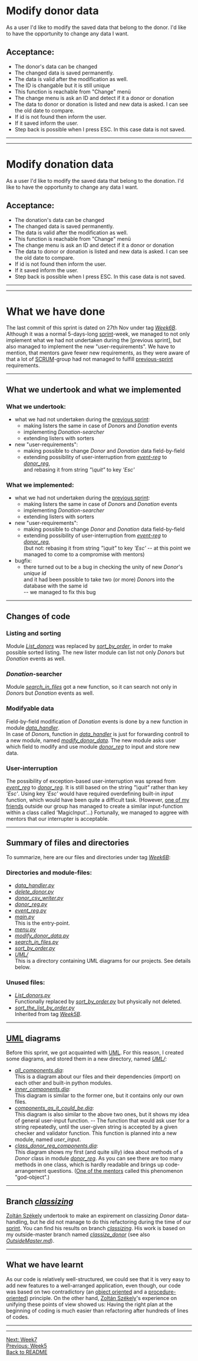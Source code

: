 # Modify donor data

As a user I'd like to modify the saved data that belong to the donor.
I'd like to have the opportunity to change any data I want.

## Acceptance:

* The donor's data can be changed
* The changed data is saved permanently.
* The data is valid after the modification as well.
* The ID is changable but it is still unique
* This function is reachable from "Change" menü
* The change menu is ask an ID and detect if it a donor or donation
* The data to donor or donation is listed and new data is asked. I can see the old date to compare.
* If id is not found then inform the user.
* If it saved inform the user.
* Step back is possible when I press ESC. In this case data is not saved.

----------------------------------------------
----------------------------------------------

# Modify donation data

As a user I'd like to modify the saved data that belong to the donation.
I'd like to have the opportunity to change any data I want.

## Acceptance:

* The donation's data can be changed
* The changed data is saved permanently.
* The data is valid after the modification as well.
* This function is reachable from "Change" menü
* The change menu is ask an ID and detect if it a donor or donation
* The data to donor or donation is listed and new data is asked. I can see the old date to compare.
* If id is not found then inform the user.
* If it saved inform the user.
* Step back is possible when I press ESC. In this case data is not saved.

------------------------------------------------
------------------------------------------------

# What we have done

The last commit of this sprint is dated on 27th Nov under tag [*Week6B*](https://github.com/KoicsD/CharliesAngels/tree/Week6B).
Although it was a normal 5-days-long [sprint](https://en.wikipedia.org/wiki/Sprint_(software_development))-week, we managed to not only implement what we had not undertaken during the [previous sprint], but also managed to implement the new "user-requirements".
We have to mention, that mentors gave fewer new requirements, as they were aware of that a lot of [SCRUM](https://en.wikipedia.org/wiki/Scrum_(software_development))-group had not managed to fulfill [previous-sprint](OrdersWeek5.md) requirements.

--------------------------

## What we undertook and what we implemented

### What we undertook:
* what we had not undertaken during the [previous sprint](OrdersWeek5.md):
  * making listers the same in case of *Donor*s and *Donation* events
  * implementing *Donation-searcher*
  * extending listers with sorters
* new "user-requirements":
  * making possible to change *Donor* and *Donation* data field-by-field
  * extending possibility of user-interruption from [*event-reg*](https://github.com/KoicsD/CharliesAngels/blob/Week6B/event_reg.py) to [*donor_reg*](https://github.com/KoicsD/CharliesAngels/blob/Week6B/event_reg.py),  
    and rebasing it from string *"\quit"* to key *'Esc'*

### What we implemented:
* what we had not undertaken during the [previous sprint](OrdersWeek5.md):
  * making listers the same in case of *Donor*s and *Donation* events
  * implementing *Donation-searcher*
  * extending listers with sorters
* new "user-requirements":
  * making possible to change *Donor* and *Donation* data field-by-field
  * extending possibility of user-interruption from [*event-reg*](https://github.com/KoicsD/CharliesAngels/blob/Week6B/event_reg.py) to [*donor_reg*](https://github.com/KoicsD/CharliesAngels/blob/Week6B/donor_reg.py),  
    (but not: rebasing it from string *"\quit"* to key *'Esc'*
    -- at this point we managed to come to a compromise with mentors)
* bugfix:
  * there turned out to be a bug in checking the unity of new *Donor*'s *unique id*  
    and it had been possible to take two (or more) *Donor*s into the database with the same id  
    -- we managed to fix this bug

--------------------------

## Changes of code

### Listing and sorting
Module [*List_donors*](https://github.com/KoicsD/CharliesAngels/blob/Week6B/List_donors.py) was replaced by [*sort_by_order*](https://github.com/KoicsD/CharliesAngels/blob/Week6B/sort_by_order.py), in order to make possible sorted listing.
The new lister module can list not only *Donor*s but *Donation* events as well.

### *Donation*-searcher
Module [*search_in_files*](https://github.com/KoicsD/CharliesAngels/blob/Week6B/search_in_files.py) got a new function, so it can search not only in *Donor*s but *Donation* events as well.

### Modifyable data
Field-by-field modification of *Donation* events is done by a new function in module [*data_handler*](https://github.com/KoicsD/CharliesAngels/blob/Week6B/data_handler.py).  
In case of *Donor*s, function in [*data_handler*](https://github.com/KoicsD/CharliesAngels/blob/Week6B/data_handler.py) is just for forwarding controll to a new module, named [*modify_donor_data*](https://github.com/KoicsD/CharliesAngels/blob/Week6B/modify_donor_data.py).
The new module asks user which field to modify and use module [*donor_reg*](https://github.com/KoicsD/CharliesAngels/blob/Week6B/donor_reg.py) to input and store new data.

### User-interruption
The possibility of exception-based user-interruption was spread from [*event_reg*](https://github.com/KoicsD/CharliesAngels/blob/Week6B/event_reg.py) to [*donor_reg*](https://github.com/KoicsD/CharliesAngels/blob/Week6B/donor_reg.py).
It is still based on the string *"\quit"* rather than key *'Esc'*.
Using key *'Esc'* would have required overdefining built-in *input* function, which would have been quite a difficult task.
(However, [one of my friends](https://github.com/AdamVegh) outside our group has managed to create a similar input-function within a class called 'MagicInput'...)
Fortunally, we managed to aggree with mentors that our interrupter is acceptable.

--------------------------

## Summary of files and directories

To summarize, here are our files and directories under tag [*Week6B*](https://github.com/KoicsD/CharliesAngels/tree/Week6B):

### Directories and module-files:
* [*data_handler.py*](https://github.com/KoicsD/CharliesAngels/blob/Week6B/data_handler.py)  
* [*delete_donor.py*](https://github.com/KoicsD/CharliesAngels/blob/Week6B/delete_donor.py)  
* [*donor_csv_writer.py*](https://github.com/KoicsD/CharliesAngels/blob/Week6B/donor_csv_writer.py)  
* [*donor_reg.py*](https://github.com/KoicsD/CharliesAngels/blob/Week6B/donor_reg.py)  
* [*event_reg.py*](https://github.com/KoicsD/CharliesAngels/blob/Week6B/event_reg.py)  
* [*main.py*](https://github.com/KoicsD/CharliesAngels/blob/Week6B/main.py)  
  This is the entry-point.  
* [*menu.py*](https://github.com/KoicsD/CharliesAngels/blob/Week6B/menu.py)  
* [*modify_donor_data.py*](https://github.com/KoicsD/CharliesAngels/blob/Week6B/modify_donor_data.py)  
* [*search_in_files.py*](https://github.com/KoicsD/CharliesAngels/blob/Week6B/search_in_files.py)  
* [*sort_by_order.py*](https://github.com/KoicsD/CharliesAngels/blob/Week6B/sort_by_order.py)  
* [*UML/*](https://github.com/KoicsD/CharliesAngels/tree/Week6B/UML)  
  This is a directory containing UML diagrams for our projects. See details below.

### Unused files:
* [*List_donors.py*](https://github.com/KoicsD/CharliesAngels/blob/Week6B/List_donors.py)  
  Functionally replaced by [*sort_by_order.py*](https://github.com/KoicsD/CharliesAngels/blob/Week6B/sort_by_order.py) but physically not deleted.  
* [*sort_the_list_by_order.py*](https://github.com/KoicsD/CharliesAngels/blob/Week6B/sort_the_list_by_order.py)  
  Inherited from tag [*Week5B*](https://github.com/KoicsD/CharliesAngels/tree/Week5B).

--------------------------

## [UML](https://en.wikipedia.org/wiki/Unified_Modeling_Language#Diagrams) diagrams
Before this sprint, we got acquainted with [UML](https://en.wikipedia.org/wiki/Unified_Modeling_Language#Diagrams). For this reason, I created some diagrams, and stored them in a new directory, named [*UML/*](https://github.com/KoicsD/CharliesAngels/tree/Week6B/UML):
* [*all_components.dia*](https://github.com/KoicsD/CharliesAngels/blob/Week6B/UML/all_components.dia):  
  This is a diagram about our files and their dependencies (import) on each other and built-in python modules.  
* [*inner_components.dia*](https://github.com/KoicsD/CharliesAngels/blob/Week6B/UML/inner_components.dia):  
  This diagram is similar to the former one, but it contains only our own files.  
* [*components_as_it_could_be.dia*](https://github.com/KoicsD/CharliesAngels/blob/Week6B/UML/components_as_it_could_be.dia):  
  This diagram is also similar to the above two ones, but it shows my idea of general user-input function.
  -- The function that would ask user for a string repeatedly, until the user-given string is accepted by a given checker and validator function.
  This function is planned into a new module, named *user_input*.  
* [*class_donor_reg_components.dia*](https://github.com/KoicsD/CharliesAngels/blob/Week6B/UML/class_donor_reg_components.dia):  
  This diagram shows my first (and quite silly) idea about methods of a *Donor* class in module [*donor_reg*](https://github.com/KoicsD/CharliesAngels/blob/Week6B/donor_reg.py).
  As you can see there are too many methods in one class, which is hardly readable and brings up code-arrangement questions.
  ([One of the mentors](https://github.com/ngAtesz) called this phenomenon "god-object".)

--------------------------

## Branch [*classizing*](https://github.com/KoicsD/CharliesAngels/tree/classizing)

[Zoltán Székely](https://github.com/Szezol) undertook to make an expirement on classizing *Donor* data-handling, but he did not manage to do this refactoring during the time of our [sprint](https://en.wikipedia.org/wiki/Sprint_(software_development)).
You can find his results on branch [*classizing*](https://github.com/KoicsD/CharliesAngels/tree/classizing).
His work is based on my outside-master branch named [*classize_donor*](https://github.com/KoicsD/CharliesAngels/tree/classize_donor) (see also [*OutsideMaster.md*](OutsideMaster.md)).

--------------------------

## What we have learnt

As our code is relatively well-structured, we could see that it is very easy to add new features to a well-arranged application, even though, our code was based on two contradictory (an [object oriented](https://en.wikipedia.org/wiki/Object-oriented_programming) and a [procedure-oriented](https://en.wikipedia.org/wiki/Procedural_programming)) principle.
On the other hand, [Zoltán Székely](https://github.com/Szezol)'s experience on unifying these points of view showed us: Having the right plan at the beginning of coding is much easier than refactoring after hundreds of lines of codes.

------------------------------------------------
------------------------------------------------

[Next: Week7](OrdersWeek7.md)  
[Previous: Week5](OrdersWeek5.md)  
[Back to README](../README.md)
